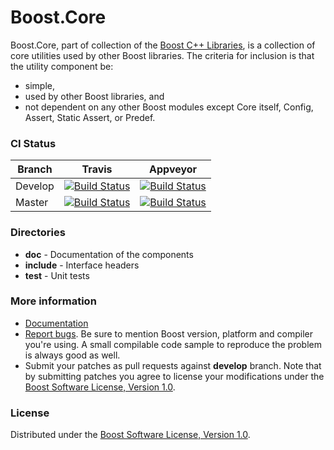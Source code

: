 Boost.Core
==========

Boost.Core, part of collection of the [Boost C++ Libraries](https://github.com/boostorg), is a collection of core utilities used by other Boost libraries.
The criteria for inclusion is that the utility component be:

* simple,
* used by other Boost libraries, and
* not dependent on any other Boost modules except Core itself, Config, Assert, Static Assert, or Predef.

### CI Status

Branch   | Travis | Appveyor
---------|--------|---------
Develop  | [![Build Status](https://travis-ci.org/boostorg/core.svg?branch=develop)](https://travis-ci.org/boostorg/core) | [![Build Status](https://ci.appveyor.com/api/projects/status/github/boostorg/core?branch=develop&svg=true)](https://ci.appveyor.com/project/pdimov/core)
Master   | [![Build Status](https://travis-ci.org/boostorg/core.svg?branch=master)](https://travis-ci.org/boostorg/core) | [![Build Status](https://ci.appveyor.com/api/projects/status/github/boostorg/core?branch=master&svg=true)](https://ci.appveyor.com/project/pdimov/core)

### Directories

* **doc** - Documentation of the components
* **include** - Interface headers
* **test** - Unit tests

### More information

* [Documentation](https://boost.org/libs/core)
* [Report bugs](https://svn.boost.org/trac/boost/newticket?component=core;version=Boost%20Release%20Branch). Be sure to mention Boost version, platform and compiler you're using. A small compilable code sample to reproduce the problem is always good as well.
* Submit your patches as pull requests against **develop** branch. Note that by submitting patches you agree to license your modifications under the [Boost Software License, Version 1.0](https://www.boost.org/LICENSE_1_0.txt).

### License

Distributed under the [Boost Software License, Version 1.0](https://boost.org/LICENSE_1_0.txt).
